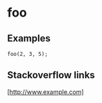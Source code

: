 ---
---

# foo

<div id='template'></div>
<script>
var url = window.location.pathname
var id = /\/([^\/])\.html$/.match(url)[1];
document.title = id;

function reqListener () {
  var data = this.responseText;
  var json = JSON.parse(data);
  document.querySelector('#template').innerHTML = json[id];
}

var oReq = new XMLHttpRequest();
oReq.addEventListener("load", reqListener);
oReq.open("GET", "ids.json");
oReq.send();
</script>

## Examples

```
foo(2, 3, 5);
```

## Stackoverflow links
[http://www.example.com]
